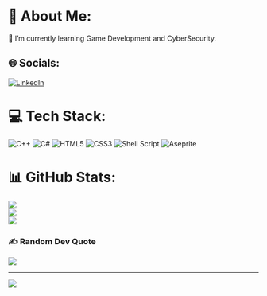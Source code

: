 # 💫 About Me:
🌱 I’m currently learning Game Development and CyberSecurity.


## 🌐 Socials:
[![LinkedIn](https://img.shields.io/badge/LinkedIn-%230077B5.svg?logo=linkedin&logoColor=white)](https://www.linkedin.com/in/onur-b-2860a7214/) 

# 💻 Tech Stack:
![C++](https://img.shields.io/badge/c++-%2300599C.svg?style=plastic&logo=c%2B%2B&logoColor=white) ![C#](https://img.shields.io/badge/c%23-%23239120.svg?style=plastic&logo=csharp&logoColor=white) ![HTML5](https://img.shields.io/badge/html5-%23E34F26.svg?style=plastic&logo=html5&logoColor=white) ![CSS3](https://img.shields.io/badge/css3-%231572B6.svg?style=plastic&logo=css3&logoColor=white) ![Shell Script](https://img.shields.io/badge/shell_script-%23121011.svg?style=plastic&logo=gnu-bash&logoColor=white) ![Aseprite](https://img.shields.io/badge/Aseprite-FFFFFF?style=plastic&logo=Aseprite&logoColor=#7D929E)
# 📊 GitHub Stats:
![](https://github-readme-stats.vercel.app/api?username=onrdev&theme=merko&hide_border=true&include_all_commits=false&count_private=false)<br/>
![](https://github-readme-streak-stats.herokuapp.com/?user=onrdev&theme=merko&hide_border=true)<br/>
![](https://github-readme-stats.vercel.app/api/top-langs/?username=onrdev&theme=merko&hide_border=true&include_all_commits=false&count_private=false&layout=compact)

### ✍️ Random Dev Quote
![](https://quotes-github-readme.vercel.app/api?type=horizontal&theme=tokyonight)

---
[![](https://visitcount.itsvg.in/api?id=onrdev&icon=1&color=3)](https://visitcount.itsvg.in)

<!-- Proudly created with GPRM ( https://gprm.itsvg.in ) -->
